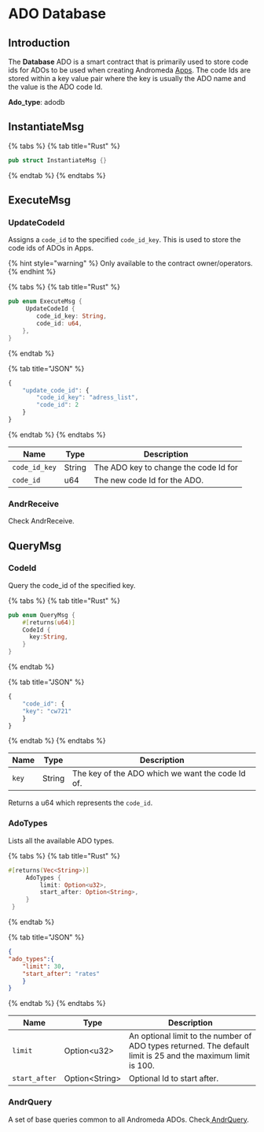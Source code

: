 # ADO Database

## Introduction

The **Database** ADO is a smart contract that is primarily used to store code ids for ADOs to be used when creating Andromeda [Apps](../smart-contracts/andromeda-apps/app.md). The code Ids are stored within a key value pair where the key is usually the ADO name and the value is the ADO code Id.

**Ado\_type**: adodb

## InstantiateMsg

{% tabs %}
{% tab title="Rust" %}
```rust
pub struct InstantiateMsg {}
```
{% endtab %}
{% endtabs %}

## ExecuteMsg

### UpdateCodeId

Assigns a `code_id` to the specified `code_id_key`. This is used to store the code ids of ADOs in Apps.

{% hint style="warning" %}
Only available to the contract owner/operators.
{% endhint %}

{% tabs %}
{% tab title="Rust" %}
```rust
pub enum ExecuteMsg {
     UpdateCodeId {
        code_id_key: String,
        code_id: u64,
    },
}
```
{% endtab %}

{% tab title="JSON" %}
```javascript
{
    "update_code_id": {
        "code_id_key": "adress_list",
        "code_id": 2
    }
}
```
{% endtab %}
{% endtabs %}

| Name          | Type   | Description                           |
| ------------- | ------ | ------------------------------------- |
| `code_id_key` | String | The ADO key to change the code Id for |
| `code_id`     | u64    | The new code Id for the ADO.          |

### AndrReceive

Check AndrReceive.

## QueryMsg

### CodeId

Query the code\_id of the specified key.

{% tabs %}
{% tab title="Rust" %}
```rust
pub enum QueryMsg {
    #[returns(u64)]
    CodeId {
      key:String,
    }
}
```
{% endtab %}

{% tab title="JSON" %}
```javascript
{
    "code_id": {
    "key": "cw721"
    }
}
```
{% endtab %}
{% endtabs %}

| Name  | Type   | Description                                      |
| ----- | ------ | ------------------------------------------------ |
| `key` | String | The key of the ADO which we want the code Id of. |

Returns a u64 which represents the `code_id`.

### AdoTypes

Lists all the available ADO types.

{% tabs %}
{% tab title="Rust" %}
```rust
#[returns(Vec<String>)]
     AdoTypes {
         limit: Option<u32>,
         start_after: Option<String>,
     }
 }
```
{% endtab %}

{% tab title="JSON" %}
```json
{
"ado_types":{
    "limit": 30,
    "start_after": "rates"
    }
}
```
{% endtab %}
{% endtabs %}

| Name          | Type             | Description                                                                                                  |
| ------------- | ---------------- | ------------------------------------------------------------------------------------------------------------ |
| `limit`       | Option\<u32>     | An optional limit to the number of ADO types returned. The default limit is 25 and the maximum limit is 100. |
| `start_after` | Option\<String>  | Optional Id to start after.                                                                                  |

### AndrQuery

A set of base queries common to all Andromeda ADOs. Check[ AndrQuery](../platform-and-framework/ado-base.md#andrquery).
